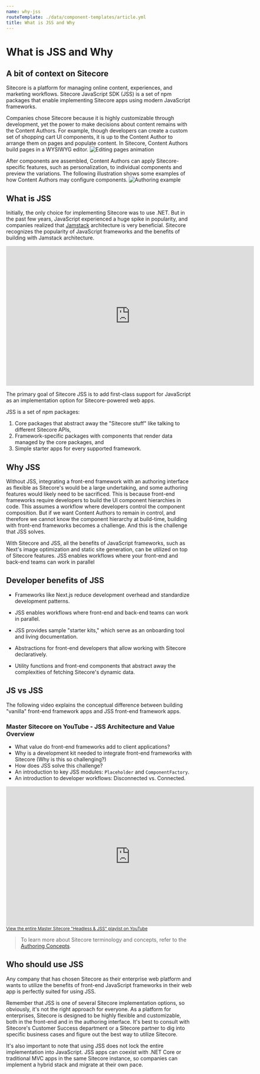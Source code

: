 ```yaml
---
name: why-jss
routeTemplate: ./data/component-templates/article.yml
title: What is JSS and Why
---
```

# What is JSS and Why

## A bit of context on Sitecore
Sitecore is a platform for managing online content, experiences, and marketing workflows. Sitecore JavaScript SDK (JSS) is a set of npm packages that enable implementing Sitecore apps using modern JavaScript frameworks.

Companies chose Sitecore because it is highly customizable through development, yet the power to make decisions about content remains with the Content Authors. For example, though developers can create a custom set of shopping cart UI components, it is up to the Content Author to arrange them on pages and populate content. In Sitecore, Content Authors build pages in a WYSIWYG editor.
![Editing pages animation](/assets/img/editing-pages.gif)

After components are assembled, Content Authors can apply Sitecore-specific features, such as personalization, to individual components and preview the variations. The following illustration shows some examples of how Content Authors may configure components.
![Authoring example](/assets/img/authoring-example.png)

## What is JSS
Initially, the only choice for implementing Sitecore was to use .NET. But in the past few years, JavaScript experienced a huge spike in popularity, and companies realized that [Jamstack](https://jamstack.org/) architecture is very beneficial. Sitecore recognizes the popularity of JavaScript frameworks and the benefits of building with Jamstack architecture. 

<p>
  <iframe width="672" height="378" src="https://www.youtube.com/embed/mBOPr4djFMg" frameborder="0" allow="accelerometer; autoplay; clipboard-write; encrypted-media; gyroscope; picture-in-picture" allowfullscreen></iframe>
</p>

The primary goal of Sitecore JSS is to add first-class support for JavaScript as an implementation option for Sitecore-powered web apps.

JSS is a set of npm packages:
1. Core packages that abstract away the "Sitecore stuff" like talking to different Sitecore APIs,
2. Framework-specific packages with components that render data managed by the core packages, and
3. Simple starter apps for every supported framework. 

## Why JSS
Without JSS, integrating a front-end framework with an authoring interface as flexible as Sitecore's would be a large undertaking, and some authoring features would likely need to be sacrificed. This is because front-end frameworks require developers to build the UI component hierarchies in code. This assumes a workflow where developers control the component composition. But if we want Content Authors to remain in control, and therefore we cannot know the component hierarchy at build-time, building with front-end frameworks becomes a challenge. And this is the challenge that JSS solves.

With Sitecore and JSS, all the benefits of JavaScript frameworks, such as Next's image optimization and static site generation, can be utilized on top of Sitecore features. JSS enables workflows where your front-end and back-end teams can work in parallel

## Developer benefits of JSS

- Frameworks like Next.js reduce development overhead and standardize development patterns.

- JSS enables workflows where front-end and back-end teams can work in parallel.

-	JSS provides sample "starter kits," which serve as an onboarding tool and living documentation.

- Abstractions for front-end developers that allow working with Sitecore declaratively.

- Utility functions and front-end components that abstract away the complexities of fetching Sitecore's dynamic data.


## JS vs JSS

The following video explains the conceptual difference between building "vanilla" front-end framework apps and JSS front-end framework apps.

### Master Sitecore on YouTube - JSS Architecture and Value Overview
- What value do front-end frameworks add to client applications?
- Why is a development kit needed to integrate front-end frameworks with Sitecore (Why is this so challenging?)
- How does JSS solve this challenge?
- An introduction to key JSS modules: `Placeholder` and `ComponentFactory`.
- An introduction to developer workflows: Disconnected vs. Connected.

<p>
  <iframe width="672" height="378" src="https://www.youtube.com/embed/NzZz2U8XAxg" frameborder="0" allow="accelerometer; encrypted-media; gyroscope; picture-in-picture" allowfullscreen></iframe>
  <small style="display:block">
    <a href="https://www.youtube.com/playlist?list=PL1jJVFm_lGnwZup4L4BjITS2sKr4rpMfI" target="_blank">
      View the entire Master Sitecore "Headless &amp; JSS" playlist on YouTube
    </a>
  </small>
</p>


> To learn more about Sitecore terminology and concepts, refer to the [Authoring Concepts](/docs/introduction/content-authoring-concepts).

## Who should use JSS
Any company that has chosen Sitecore as their enterprise web platform and wants to utilize the benefits of front-end JavaScript frameworks in their web app is perfectly suited for using JSS.

Remember that JSS is one of several Sitecore implementation options, so obviously, it's not the right approach for everyone. As a platform for enterprises, Sitecore is designed to be highly flexible and customizable, both in the front-end and in the authoring interface. It's best to consult with Sitecore's Customer Success department or a Sitecore partner to dig into specific business cases and figure out the best way to utilize Sitecore.

It's also important to note that using JSS does not lock the entire implementation into JavaScript. JSS apps can coexist with .NET Core or traditional MVC apps in the same Sitecore instance, so companies can implement a hybrid stack and migrate at their own pace.
